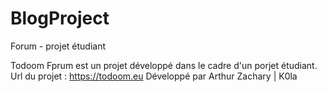 # BlogProject
Forum - projet étudiant

Todoom Fprum est un projet développé dans le cadre d'un porjet étudiant.
Url du projet : https://todoom.eu
Développé par Arthur Zachary | K0la
